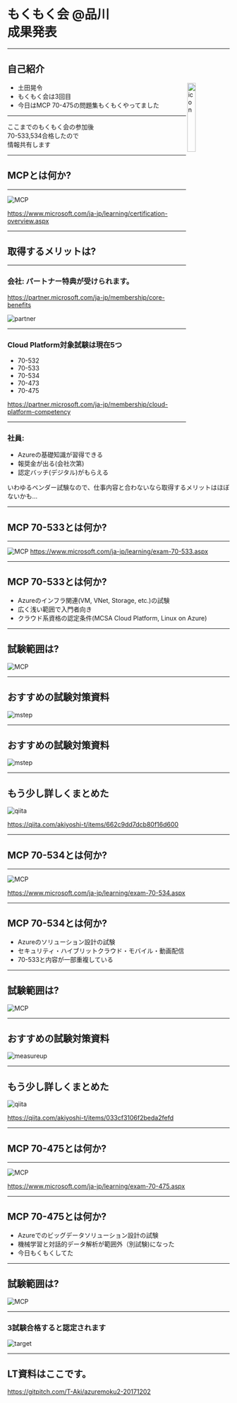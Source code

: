 # もくもく会 @品川 <br/> 成果発表

---
## 自己紹介
* 土田晃令 
	<img src="https://github.com/T-Aki/azuremoku2-20171202/blob/master/images/icon.png?raw=true" alt="icon" width="20%" align="right">
* もくもく会は3回目
* 今日はMCP 70-475の問題集もくもくやってました

---
 ここまでのもくもく会の参加後<br/>70-533,534合格したので<br/>情報共有します

---
## MCPとは何か?
---
![MCP](https://github.com/T-Aki/azuremoku2-20171202/blob/master/images/WhatIsMCP.png?raw=true)

https://www.microsoft.com/ja-jp/learning/certification-overview.aspx

---
## 取得するメリットは?
---
### 会社: パートナー特典が受けられます。

https://partner.microsoft.com/ja-jp/membership/core-benefits

![partner](https://github.com/T-Aki/azuremoku2-20171202/blob/master/images/partner-co.png?raw=true)



---
### Cloud Platform対象試験は現在5つ

* 70-532
* 70-533
* 70-534
* 70-473
* 70-475

https://partner.microsoft.com/ja-jp/membership/cloud-platform-competency

---
### 社員:
* Azureの基礎知識が習得できる
* 報奨金が出る(会社次第)
* 認定バッチ(デジタル)がもらえる

いわゆるベンダー試験なので、仕事内容と合わないなら取得するメリットはほぼないかも...

---
## MCP 70-533とは何か?
---
![MCP](https://github.com/T-Aki/azuremoku2-20171202/blob/master/images/mcp70-533.png?raw=true)
https://www.microsoft.com/ja-jp/learning/exam-70-533.aspx



---
## MCP 70-533とは何か?

* Azureのインフラ関連(VM, VNet, Storage, etc.)の試験
* 広く浅い範囲で入門者向き
* クラウド系資格の認定条件(MCSA Cloud Platform, Linux on Azure)

---
## 試験範囲は?

![MCP](https://github.com/T-Aki/azuremoku2-20171202/blob/master/images/examcoverage.png?raw=true)

---
## おすすめの試験対策資料
![mstep](https://github.com/T-Aki/azuremoku2-20171202/blob/master/images/mstep_1.png?raw=true)

---
## おすすめの試験対策資料
![mstep](https://github.com/T-Aki/azuremoku2-20171202/blob/master/images/mstep_2.png?raw=true)

---
## もう少し詳しくまとめた
![qiita](https://github.com/T-Aki/azuremoku2-20171202/blob/master/images/qiita.png?raw=true)

https://qiita.com/akiyoshi-t/items/662c9dd7dcb80f16d600

---
## MCP 70-534とは何か?
---
![MCP](https://github.com/T-Aki/azuremoku2-20171202/blob/master/images/mcp70-534.png?raw=true)

https://www.microsoft.com/ja-jp/learning/exam-70-534.aspx

---
## MCP 70-534とは何か?

* Azureのソリューション設計の試験
* セキュリティ・ハイブリットクラウド・モバイル・動画配信
* 70-533と内容が一部重複している

---
## 試験範囲は?

![MCP](https://github.com/T-Aki/azuremoku2-20171202/blob/master/images/examcoverage70-534.png?raw=true)

---
## おすすめの試験対策資料
![measureup](http://cdn3.volusion.com/symum.vrehu/v/vspfiles/photos/MU-MSFT-30day-2.jpg)

---
## もう少し詳しくまとめた
![qiita](https://github.com/T-Aki/azuremoku2-20171202/blob/master/images/qiita70-534.png?raw=true)

https://qiita.com/akiyoshi-t/items/033cf3106f2beda2fefd

---
## MCP 70-475とは何か?
---
![MCP](https://github.com/T-Aki/azuremoku2-20171202/blob/master/images/mcp70-475.png?raw=true)

https://www.microsoft.com/ja-jp/learning/exam-70-475.aspx

---
## MCP 70-475とは何か?

* Azureでのビッグデータソリューション設計の試験
* 機械学習と対話的データ解析が範囲外（別試験)になった
* 今日もくもくしてた

---
## 試験範囲は?

![MCP](https://github.com/T-Aki/azuremoku2-20171202/blob/master/images/examcoverage70-475.png?raw=true)

---
### 3試験合格すると認定されます

![target](https://github.com/T-Aki/azuremoku2-20171202/blob/master/images/target.png?raw=true)

---
## LT資料はここです。 

https://gitpitch.com/T-Aki/azuremoku2-20171202






